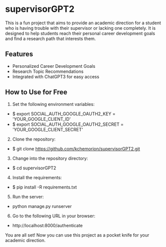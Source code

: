 # supervisorGPT2

This is a fun project that aims to provide an academic direction for a student who is having trouble with their supervisor or lacking one completely. It is designed to help students reach their personal career development goals and find a research path that interests them.

## Features

- Personalized Career Development Goals
- Research Topic Recommendations
- Integrated with ChatGPT3 for easy access

## How to Use for Free

1. Set the following environment variables:

  - $ export SOCIAL_AUTH_GOOGLE_OAUTH2_KEY = 'YOUR_GOOGLE_CLIENT_ID'
  - $ export SOCIAL_AUTH_GOOGLE_OAUTH2_SECRET = 'YOUR_GOOGLE_CLIENT_SECRET'

2. Clone the repository:

  - $ git clone https://github.com/kchemorion/supervisorGPT2.git 

3. Change into the repository directory:

  - $ cd supervisorGPT2

4. Install the requirements:

  - $ pip install -R requirements.txt

5. Run the server:

  - python manage.py runserver 

6. Go to the following URL in your browser:

  - http://localhost:8000/authenticate


You are all set! Now you can use this project as a pocket knife for your academic direction.
